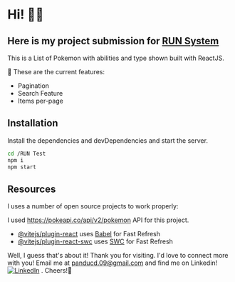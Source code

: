 # Hi! 👋🏼
## Here is my project submission for [RUN System](https://runsystem.id/id/)

This is a List of Pokemon with abilities and type shown built with ReactJS.

🎉 These are the current features:

- Pagination
- Search Feature
- Items per-page

## Installation

Install the dependencies and devDependencies and start the server.

```sh
cd /RUN Test
npm i
npm start
```

## Resources

I uses a number of open source projects to work properly:

I used https://pokeapi.co/api/v2/pokemon API for this project.

- [@vitejs/plugin-react](https://github.com/vitejs/vite-plugin-react/blob/main/packages/plugin-react/README.md) uses [Babel](https://babeljs.io/) for Fast Refresh
- [@vitejs/plugin-react-swc](https://github.com/vitejs/vite-plugin-react-swc) uses [SWC](https://swc.rs/) for Fast Refresh


Well, I guess that's about it! Thank you for visiting. I'd love to connect more with you! Email me at panducd.09@gmail.com and find me on Linkedin! [![LinkedIn](https://img.shields.io/badge/LinkedIn-%230077B5.svg?logo=linkedin&logoColor=white)](https://linkedin.com/in/https://www.linkedin.com/in/pandu-cakrawala-darmawan/)  . Cheers!🥂

